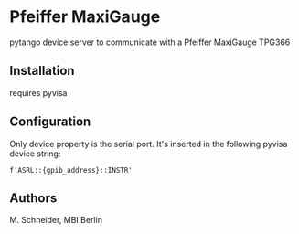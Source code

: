 # Pfeiffer MaxiGauge
pytango device server to communicate with a Pfeiffer MaxiGauge TPG366

## Installation
requires pyvisa

## Configuration
Only device property is the serial port. It's inserted in the following pyvisa
device string:

`f'ASRL::{gpib_address}::INSTR'`

## Authors
M. Schneider, MBI Berlin
